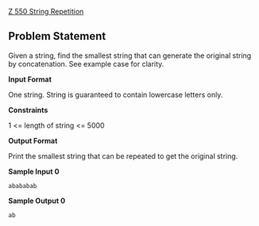 [Z 550 String Repetition](https://www.hackerrank.com/contests/may-jun-2023-ccc-lbrce-coding-practice-open/challenges/string-repetition)

**Problem Statement**
---
Given a string, find the smallest string that can generate the original string by concatenation. See example case for clarity.

**Input Format**

One string. String is guaranteed to contain lowercase letters only.

**Constraints**

1 <= length of string <= 5000

**Output Format**

Print the smallest string that can be repeated to get the original string.

**Sample Input 0**

```
abababab
```

**Sample Output 0**

```
ab
```